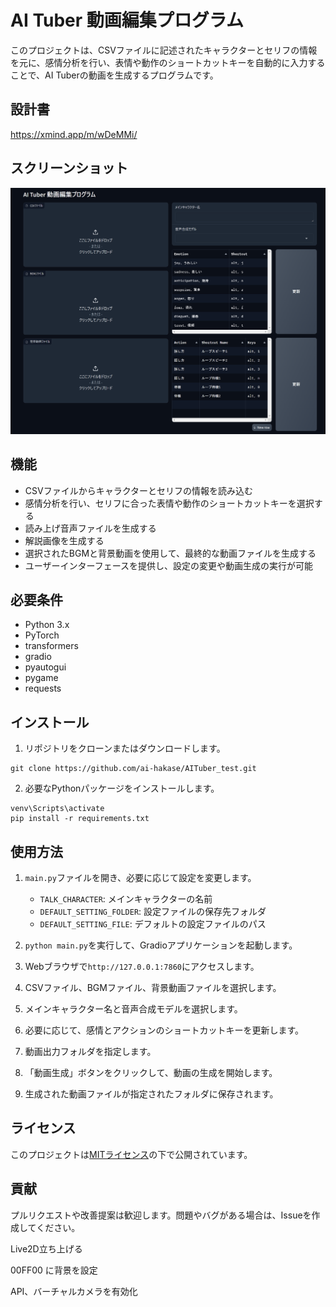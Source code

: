 # AI Tuber 動画編集プログラム

このプロジェクトは、CSVファイルに記述されたキャラクターとセリフの情報を元に、感情分析を行い、表情や動作のショートカットキーを自動的に入力することで、AI Tuberの動画を生成するプログラムです。

## 設計書

https://xmind.app/m/wDeMMi/

## スクリーンショット

![プロジェクトのスクリーンショット](Asset/スクリーンショット%202024-05-22%20163845.png)

## 機能

- CSVファイルからキャラクターとセリフの情報を読み込む
- 感情分析を行い、セリフに合った表情や動作のショートカットキーを選択する
- 読み上げ音声ファイルを生成する
- 解説画像を生成する
- 選択されたBGMと背景動画を使用して、最終的な動画ファイルを生成する
- ユーザーインターフェースを提供し、設定の変更や動画生成の実行が可能

## 必要条件

- Python 3.x
- PyTorch
- transformers
- gradio
- pyautogui
- pygame
- requests

## インストール

1. リポジトリをクローンまたはダウンロードします。
```
git clone https://github.com/ai-hakase/AITuber_test.git
```

2. 必要なPythonパッケージをインストールします。
```
venv\Scripts\activate
pip install -r requirements.txt
```

## 使用方法

1. `main.py`ファイルを開き、必要に応じて設定を変更します。
   - `TALK_CHARACTER`: メインキャラクターの名前
   - `DEFAULT_SETTING_FOLDER`: 設定ファイルの保存先フォルダ
   - `DEFAULT_SETTING_FILE`: デフォルトの設定ファイルのパス

2. `python main.py`を実行して、Gradioアプリケーションを起動します。

3. Webブラウザで`http://127.0.0.1:7860`にアクセスします。

4. CSVファイル、BGMファイル、背景動画ファイルを選択します。

5. メインキャラクター名と音声合成モデルを選択します。

6. 必要に応じて、感情とアクションのショートカットキーを更新します。

7. 動画出力フォルダを指定します。

8. 「動画生成」ボタンをクリックして、動画の生成を開始します。

9. 生成された動画ファイルが指定されたフォルダに保存されます。

## ライセンス

このプロジェクトは[MITライセンス](LICENSE)の下で公開されています。

## 貢献

プルリクエストや改善提案は歓迎します。問題やバグがある場合は、Issueを作成してください。

Live2D立ち上げる

00FF00 に背景を設定

API、バーチャルカメラを有効化